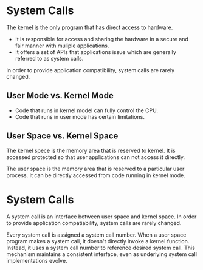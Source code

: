 # System Calls
The kernel is the only program that has direct access to hardware. 
* It is responsible for access and sharing the hardware in a secure and fair manner with muliple applications.
* It offers a set of APIs that applications issue which are generally referred to as system calls.

In order to provide application compatibility, system calls are rarely changed.


## User Mode vs. Kernel Mode
* Code that runs in kernel model can fully control the CPU.
* Code that runs in user mode has certain limitations.

## User Space vs. Kernel Space
The kernel spece is the memory area that is reserved to kernel. 
It is accessed protected so that user applications can not access it directly.

The user space is the memory area that is reserved to a particular user process. 
It can be directly accessed from code running in kernel mode.

# System Calls
A system call is an interface between user space and kernel space. 
In order to provide application compatiability, system calls are rarely changed.


Every system call is assigned a system call number.
When a user space program makes a system call, it doesn't directly invoke a kernel function.
Instead, it uses a system call number to reference desired system call.
This mechanism maintains a consistent interface, even as underlying system call implementations evolve. 

